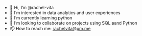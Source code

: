 - 👋 Hi, I’m @rachel-vita
- 👀 I’m interested in data analytics and user experiences
- 🌱 I’m currently learning python
- 💞️ I’m looking to collaborate on projects using SQL aand Python
- 📫 How to reach me: rachelvita@pm.me

<!---
rachel-vita/rachel-vita is a ✨ special ✨ repository because its `README.md` (this file) appears on your GitHub profile.
You can click the Preview link to take a look at your changes.
--->
